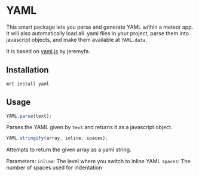 # YAML

This smart package lets you parse and generate YAML within a meteor app. It will also automatically load all .yaml files in your project, parse them into javascript objects, and make them available at `YAML.data`. 

It is based on [yaml.js](https://github.com/jeremyfa/yaml.js) by jeremyfa.

## Installation

```
mrt install yaml
```

## Usage

```javascript
YAML.parse(text);
```
Parses the YAML given by `text` and returns it as a javascript object.


```javascript
YAML.stringify(array, inline, spaces);
```
Attempts to return the given array as a yaml string. 

Parameters:
`inline`: The level where you switch to inline YAML
`spaces`: The number of spaces used for indentation

